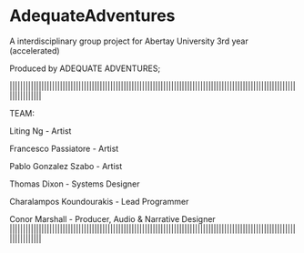 # AdequateAdventures
A interdisciplinary group project for Abertay University 3rd year (accelerated)


Produced by ADEQUATE ADVENTURES;

||||||||||||||||||||||||||||||||||||||||||||||||||||||||||||||||||||||||||||||||||||||||||||||||||||||||||||||||||||||||

TEAM:

Liting Ng - Artist

Francesco Passiatore - Artist

Pablo Gonzalez Szabo - Artist

Thomas Dixon - Systems Designer

Charalampos Koundourakis - Lead Programmer

Conor Marshall - Producer, Audio & Narrative Designer
||||||||||||||||||||||||||||||||||||||||||||||||||||||||||||||||||||||||||||||||||||||||||||||||||||||||||||||||||||||||
